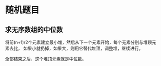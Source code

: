 # 随机题目

## 求无序数组的中位数

将前(n+1)/2个元素建立最小堆，然后从下一个元素开始，每个无素分别与堆顶元素去比，
如果小就扔掉，如果大，则用它替代堆顶，调整堆，继续进行。

全部结束之后，这个堆顶元素就是中位数。

